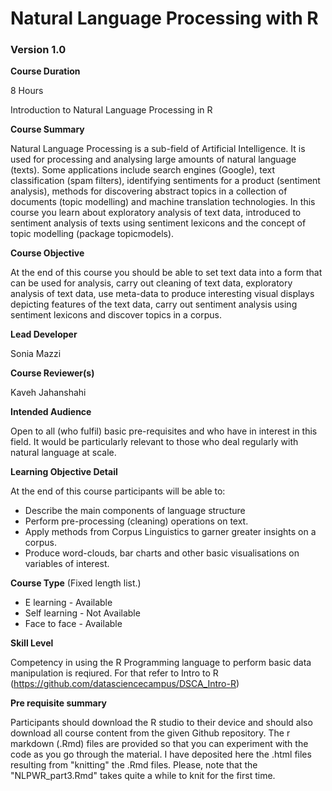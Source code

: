 # Natural Language Processing with R
### Version 1.0

**Course Duration**

8 Hours

Introduction to Natural Language Processing in R

**Course Summary**

Natural Language Processing is a sub-field of Artificial Intelligence. 
It is used for processing and analysing large amounts of natural language (texts). 
Some applications include search engines (Google), text classification (spam filters),
identifying sentiments for a product (sentiment analysis), methods for discovering 
abstract topics in a collection of documents (topic modelling) and machine translation technologies.
In this course you learn about exploratory analysis of text data, introduced to sentiment analysis of texts using sentiment lexicons and the concept of topic modelling (package topicmodels).

**Course Objective**

At the end of this course you should be able to set text data into a form that can be used for analysis, carry out cleaning of text data, exploratory analysis of text data, use meta-data to produce interesting visual displays depicting features of the text data, carry out sentiment analysis using  sentiment lexicons and discover topics in a corpus.

**Lead Developer**

Sonia Mazzi

**Course Reviewer(s)**

Kaveh Jahanshahi

**Intended Audience**

Open to all (who fulfil) basic pre-requisites and who have in interest in this field. It would be
particularly relevant to those who deal regularly with natural language at scale.

**Learning Objective Detail**

At the end of this course participants will be able to:

*	Describe the main components of language structure
*	Perform pre-processing (cleaning) operations on text.
*	Apply methods from Corpus Linguistics to garner greater insights on a corpus.
*	Produce word-clouds, bar charts and other basic visualisations on variables of interest.

**Course Type** (Fixed length list.)

* E learning - Available 
* Self learning -  Not Available
* Face to face - Available 

**Skill Level**

Competency in using the R Programming language to perform basic data manipulation is reqiured. For that refer to Intro to R (https://github.com/datasciencecampus/DSCA_Intro-R)

**Pre requisite summary** 

Participants should download the R studio to their device and should also download all course content from the 
given Github repository.  The r markdown (.Rmd) files are provided so that you can experiment with the code as you go through the material. I have deposited here the .html files resulting from "knitting" the .Rmd files. Please, note that the "NLPWR_part3.Rmd" takes quite a while to knit for the first time.


